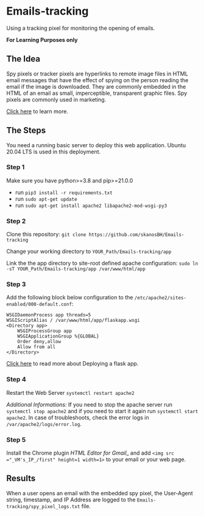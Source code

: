 # Emails-tracking
Using a tracking pixel for monitoring the opening of emails.

<b>For Learning Purposes only</b>


## The Idea
Spy pixels or tracker pixels are hyperlinks to remote image files in HTML email messages that have the effect of spying on the person reading the email if the image is downloaded. They are commonly embedded in the HTML of an email as small, imperceptible, transparent graphic files. Spy pixels are commonly used in marketing.

[Click here](https://en.wikipedia.org/wiki/Spy_pixel) to learn more.


## The Steps
You need a running basic server to deploy this web application. Ubuntu 20.04 LTS is used in this deployment.

### Step 1
Make sure you have python>=3.8 and pip>=21.0.0 
- run `pip3 install -r requirements.txt`
- run `sudo apt-get update`
- run `sudo apt-get install apache2 libapache2-mod-wsgi-py3`

### Step 2
Clone this repository: `git clone https://github.com/skanosBH/Emails-tracking`

Change your working directory to `YOUR_Path/Emails-tracking/app`

Link the the app directory to site-root defined apache configuration: `sudo ln -sT YOUR_Path/Emails-tracking/app /var/www/html/app`

### Step 3
Add the following block below configuration to the `/etc/apache2/sites-enabled/000-default.conf`:
```
WSGIDaemonProcess app threads=5
WSGIScriptAlias / /var/www/html/app/flaskapp.wsgi
<Directory app>
    WSGIProcessGroup app
    WSGIApplicationGroup %{GLOBAL}
    Order deny,allow
    Allow from all
</Directory>
```
[Click here](https://jqn.medium.com/deploy-a-flask-app-on-aws-ec2-1850ae4b0d41) to read more about Deploying a flask app.

### Step 4
Restart the Web Server `systemctl restart apache2`

_Additional Informations:_
If you need to stop the apache server run `systemctl stop apache2` and if you need to start it again run `systemctl start apache2`.
In case of troubleshoots, check the error logs in `/var/apache2/logs/error.log`.


### Step 5
Install the Chrome plugin _HTML Editor for Gmail__ and add `<img src ="_VM's_IP_/first" height=1 width=1>` to your email or your web page.



## Results
When a user opens an email with the embedded spy pixel, the User-Agent string, timestamp, and IP Address are logged to the `Emails-tracking/spy_pixel_logs.txt` file.